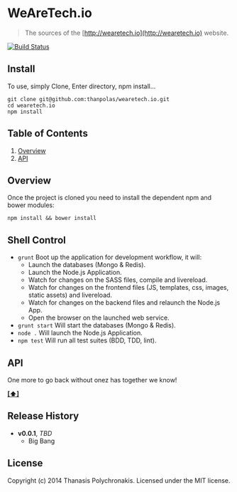 # WeAreTech.io

> The sources of the [http://wearetech.io](http://wearetech.io) website.

[![Build Status](https://secure.travis-ci.org/thanpolas/wearetech.io.png?branch=master)](http://travis-ci.org/thanpolas/wearetech.io)

## Install

To use, simply Clone, Enter directory, npm install...

```shell
git clone git@github.com:thanpolas/wearetech.io.git
cd wearetech.io
npm install
```

## <a name='TOC'>Table of Contents</a>

1. [Overview](#overview)
1. [API](#api)

## Overview

Once the project is cloned you need to install the dependent npm and bower modules:

```shell
npm install && bower install
```

## Shell Control

* `grunt` Boot up the application for development workflow, it will:
  * Launch the databases (Mongo & Redis).
  * Launch the Node.js Application.
  * Watch for changes on the SASS files, compile and livereload.
  * Watch for changes on the frontend files (JS, templates, css, images, static assets) and livereload.
  * Watch for changes on the backend files and relaunch the Node.js App.
  * Open the browser on the launched web service.
* `grunt start` Will start the databases (Mongo & Redis).
* `node .` Will launch the Node.js Application.
* `npm test` Will run all test suites (BDD, TDD, lint).

## API

One more to go back without onez has together we know!

**[[⬆]](#TOC)**

## Release History

- **v0.0.1**, *TBD*
    - Big Bang

## License

Copyright (c) 2014 Thanasis Polychronakis. Licensed under the MIT license.
